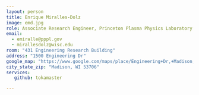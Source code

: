 ```yaml
---
layout: person
title: Enrique Miralles-Dolz
image: emd.jpg
role: Associate Research Engineer, Princeton Plasma Physics Laboratory
email: 
  - emiralle@pppl.gov
  - mirallesdolz@wisc.edu
room: "431 Engineering Research Building"
address: "1500 Engineering Dr"
google_map: "https://www.google.com/maps/place/Engineering+Dr,+Madison,+WI+53706/@43.0722638,-89.4132024,17z/data=!4m5!3m4!1s0x8807acc6ec542427:0x8e97163cfd1719a0!8m2!3d43.0722638!4d-89.4110137"
city_state_zip: "Madison, WI 53706"
services:
   github: tokamaster

---
```





